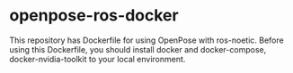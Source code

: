 # openpose-ros-docker
This repository has Dockerfile for using OpenPose with ros-noetic.
Before using this Dockerfile, you should install docker and docker-compose, docker-nvidia-toolkit to your local environment.
